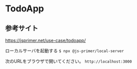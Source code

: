 
# TodoApp

## 参考サイト
https://jsprimer.net/use-case/todoapp/

ローカルサーバを起動する
`$ npx @js-primer/local-server`

次のURLをブラウザで開いてください。
`http://localhost:3000`
